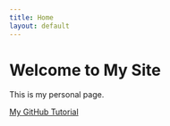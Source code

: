 ```yaml
---
title: Home
layout: default
---
```


# Welcome to My Site

This is my personal page.

[My GitHub Tutorial](Example.html)


